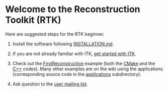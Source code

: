 Welcome to the Reconstruction Toolkit (RTK)
===========================================

Here are suggested steps for the RTK beginner.

  1. Install the software following [INSTALLATION.md](INSTALLATION.md).

  2. If you are not already familiar with ITK, [get started with ITK](https://github.com/InsightSoftwareConsortium/ITK/blob/master/GettingStarted.md).

  3. Check out the [FirstReconstruction](examples/FirstReconstruction) example (both the [CMake](examples/FirstReconstruction/CMakeLists.txt) and the [C++](examples/FirstReconstruction/FirstReconstruction.cxx) codes). Many other examples are on the wiki using the applications (corresponding source code in the [applications](applications) subdirectory).

  4. Ask question to the [user mailing list](https://public.kitware.com/mailman/listinfo/rtk-users).
